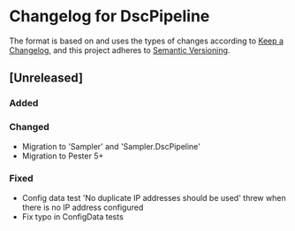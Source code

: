 # Changelog for DscPipeline

The format is based on and uses the types of changes according to [Keep a Changelog](https://keepachangelog.com/en/1.0.0/),
and this project adheres to [Semantic Versioning](https://semver.org/spec/v2.0.0.html).

## [Unreleased]

### Added

### Changed

- Migration to 'Sampler' and 'Sampler.DscPipeline'
- Migration to Pester 5+

### Fixed

- Config data test 'No duplicate IP addresses should be used' threw when there
  is no IP address configured
- Fix typo in ConfigData tests
